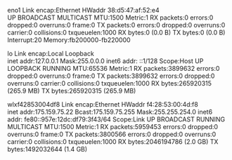 eno1      Link encap:Ethernet  HWaddr 38:d5:47:af:52:e4  
          UP BROADCAST MULTICAST  MTU:1500  Metric:1
          RX packets:0 errors:0 dropped:0 overruns:0 frame:0
          TX packets:0 errors:0 dropped:0 overruns:0 carrier:0
          collisions:0 txqueuelen:1000 
          RX bytes:0 (0.0 B)  TX bytes:0 (0.0 B)
          Interrupt:20 Memory:fb200000-fb220000 

lo        Link encap:Local Loopback  
          inet addr:127.0.0.1  Mask:255.0.0.0
          inet6 addr: ::1/128 Scope:Host
          UP LOOPBACK RUNNING  MTU:65536  Metric:1
          RX packets:3899632 errors:0 dropped:0 overruns:0 frame:0
          TX packets:3899632 errors:0 dropped:0 overruns:0 carrier:0
          collisions:0 txqueuelen:1000 
          RX bytes:265920315 (265.9 MB)  TX bytes:265920315 (265.9 MB)

wlxf42853004df8 Link encap:Ethernet  HWaddr f4:28:53:00:4d:f8  
          inet addr:175.159.75.22  Bcast:175.159.75.255  Mask:255.255.254.0
          inet6 addr: fe80::957e:12dc:df79:3f43/64 Scope:Link
          UP BROADCAST RUNNING MULTICAST  MTU:1500  Metric:1
          RX packets:5959453 errors:0 dropped:0 overruns:0 frame:0
          TX packets:3800566 errors:0 dropped:0 overruns:0 carrier:0
          collisions:0 txqueuelen:1000 
          RX bytes:2046194786 (2.0 GB)  TX bytes:1492032644 (1.4 GB)

